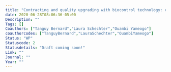 ```yaml
---
title: "Contracting and quality upgrading with biocontrol technology: evidence from a pilot experiment in Senegal"
date: 2020-06-28T08:06:36-05:00
Description: ""
Tags: []
Coauthors: ["Tanguy Bernard","Laura Schechter","Ouambi Yameogo"]
coauthorcodes: ["TanguyBernard","LauraSchechter","OuambiYameogo"]
Status: "WP"
Statuscode: 2
Statusdetails: "Draft coming soon!"
Link: ""
Journal: ""
Year: ""
---
```


